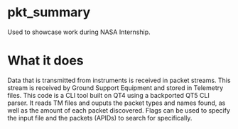 # pkt_summary

Used to showcase work during NASA Internship.

# What it does

Data that is transmitted from instruments is received in packet streams. This stream is received by Ground Support Equipment and stored in Telemetry files. This code is a CLI tool built on QT4 using a backported QT5 CLI parser. It reads TM files and ouputs the packet types and names found, as well as the amount of each packet discovered. Flags can be used to specify the input file and the packets (APIDs) to search for specifically.
